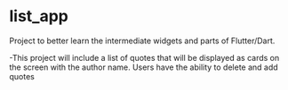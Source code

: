 # list_app

Project to better learn the intermediate widgets and parts of Flutter/Dart.

-This project will include a list of quotes that will be displayed as cards on the screen with the author name. Users have the ability to delete and add quotes

